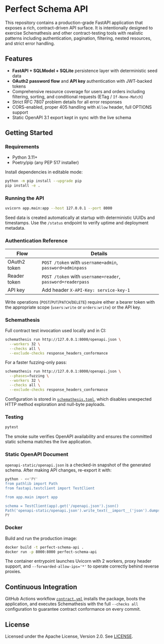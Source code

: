 # Perfect Schema API

This repository contains a production-grade FastAPI application that exposes a rich,
contract-driven API surface. It is intentionally designed to exercise Schemathesis and
other contract-testing tools with realistic patterns including authentication, pagination,
filtering, nested resources, and strict error handling.

## Features

- **FastAPI + SQLModel + SQLite** persistence layer with deterministic seed data
- **OAuth2 password flow** and **API key** authentication with JWT-backed tokens
- Comprehensive resource coverage for users and orders including filtering, sorting,
and conditional requests (ETag / `If-None-Match`)
- Strict RFC 7807 problem details for all error responses
- CORS-enabled, proper 405 handling with `Allow` header, full OPTIONS support
- Static OpenAPI 3.1 export kept in sync with the live schema

## Getting Started

### Requirements

- Python 3.11+
- Poetry/pip (any PEP 517 installer)

Install dependencies in editable mode:

```bash
python -m pip install --upgrade pip
pip install -e .
```

### Running the API

```bash
uvicorn app.main:app --host 127.0.0.1 --port 8000
```

Seed data is created automatically at startup with deterministic UUIDs and timestamps.
Use the `/status` endpoint to verify uptime and deployment metadata.

### Authentication Reference

| Flow          | Details                                                     |
| ------------- | ----------------------------------------------------------- |
| OAuth2 token  | `POST /token` with `username=admin`, `password=adminpass`   |
| Reader token  | `POST /token` with `username=reader`, `password=readerpass` |
| API key       | Add header `X-API-Key: service-key-1`                       |

Write operations (`POST`/`PUT`/`PATCH`/`DELETE`) require either a bearer token with the
appropriate scope (`users:write` or `orders:write`) or the API key.

### Schemathesis

Full contract test invocation used locally and in CI:

```bash
schemathesis run http://127.0.0.1:8000/openapi.json \
  --workers 32 \
  --checks all \
  --exclude-checks response_headers_conformance
```

For a faster fuzzing-only pass:

```bash
schemathesis run http://127.0.0.1:8000/openapi.json \
  --phases=fuzzing \
  --workers 32 \
  --checks all \
  --exclude-checks response_headers_conformance
```

Configuration is stored in [`schemathesis.toml`](schemathesis.toml), which disables
unexpected HTTP method exploration and null-byte payloads.

### Testing

```bash
pytest
```

The smoke suite verifies OpenAPI availability and ensures the committed static schema
matches the live application.

### Static OpenAPI Document

`openapi-static/openapi.json` is a checked-in snapshot of the generated schema. After
making API changes, re-export it with:

```bash
python - <<'PY'
from pathlib import Path
from fastapi.testclient import TestClient

from app.main import app

schema = TestClient(app).get('/openapi.json').json()
Path('openapi-static/openapi.json').write_text(__import__('json').dumps(schema, indent=2))
PY
```

### Docker

Build and run the production image:

```bash
docker build -t perfect-schema-api .
docker run -p 8000:8000 perfect-schema-api
```

The container entrypoint launches Uvicorn with 2 workers, proxy header support, and
`--forwarded-allow-ips='*'` to operate correctly behind reverse proxies.

## Continuous Integration

GitHub Actions workflow [`contract.yml`](.github/workflows/contract.yml) installs the
package, boots the application, and executes Schemathesis with the full `--checks all`
configuration to guarantee contract conformance on every commit.

## License

Licensed under the Apache License, Version 2.0. See [LICENSE](LICENSE).
